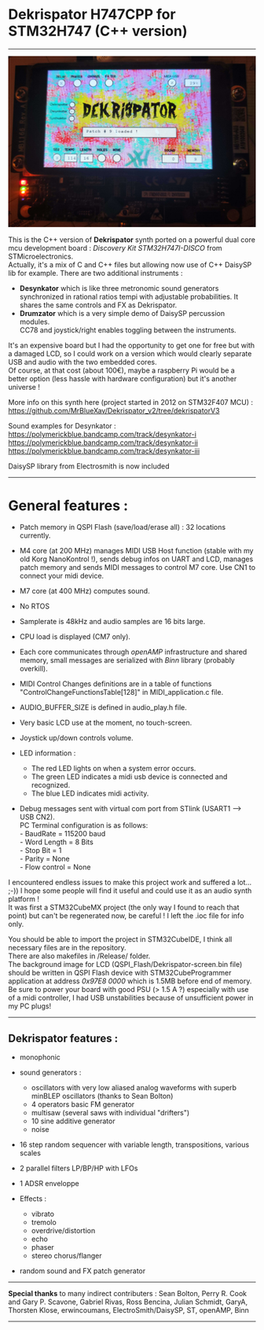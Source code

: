 
# Dekrispator H747CPP for STM32H747 (C++ version)

----

![alt text](./misc/dekrispatorH747.jpg)



This is the C++ version of **Dekrispator** synth ported on a powerful dual core mcu development board : *Discovery Kit STM32H747I-DISCO* from STMicroelectronics.  
Actually, it's a mix of C and C++ files but allowing now use of C++ DaisySP lib for example.
There are two additional instruments :  

* **Desynkator** which is like three metronomic sound generators synchronized in rational ratios tempi with adjustable probabilities. It shares the same controls and FX as Dekrispator.  
* **Drumzator** which is a very simple demo of DaisySP percussion modules.  
CC78 and joystick/right enables toggling between the instruments.  

It's an expensive board but I had the opportunity to get one for free but with a damaged LCD, so I could work on a version which would clearly separate USB and audio with the two embedded cores.  
Of course, at that cost (about 100€), maybe a raspberry Pi would be a better option (less hassle with hardware configuration) but it's another universe !

More info on this synth here (project started in 2012 on STM32F407 MCU) : https://github.com/MrBlueXav/Dekrispator_v2/tree/dekrispatorV3

Sound examples for Desynkator :   
https://polymerickblue.bandcamp.com/track/desynkator-i  
https://polymerickblue.bandcamp.com/track/desynkator-ii  
https://polymerickblue.bandcamp.com/track/desynkator-iii  

DaisySP library from Electrosmith is now included

----

# General features :

* Patch memory in QSPI Flash (save/load/erase all) : 32 locations currently.
* M4 core (at 200 MHz) manages MIDI USB Host function (stable with my old Korg NanoKontrol !), sends debug infos on UART and LCD, manages patch memory and sends MIDI messages to control M7 core. Use CN1 to connect your midi device.
* M7 core (at 400 MHz) computes sound.      
* No RTOS
* Samplerate is 48kHz and audio samples are 16 bits large.      
* CPU load is displayed (CM7 only).
* Each core communicates through *openAMP* infrastructure and shared memory, small messages are serialized with *Binn* library (probably overkill).    
* MIDI Control Changes definitions are in a table of functions "ControlChangeFunctionsTable[128]" in MIDI_application.c file.
* AUDIO_BUFFER_SIZE is defined in audio_play.h file.
* Very basic LCD use at the moment, no touch-screen. 
* Joystick up/down controls volume.
* LED information :
	* The red LED lights on when a system error occurs.  
	* The green LED indicates a midi usb device is connected and recognized.  
	* The blue LED indicates midi activity.  

* Debug messages sent with virtual com port from STlink (USART1 --> USB CN2).  
		PC Terminal configuration is as follows:   
	      - BaudRate = 115200 baud      
	      - Word Length = 8 Bits     
	      - Stop Bit = 1      
	      - Parity = None      
	      - Flow control = None   
     

I encountered endless issues to make this project work and suffered a lot... ;-)) I hope some people will find it useful and could use it as an audio synth platform !  
It was first a STM32CubeMX project (the only way I found to reach that point) but can't be regenerated now, be careful ! I left the .ioc file for info only.  


You should be able to import the project in STM32CubeIDE, I think all necessary files are in the repository.  
There are also makefiles in /Release/ folder.   
The background image for LCD (QSPI_Flash/Dekrispator-screen.bin file) should be written in QSPI Flash device with STM32CubeProgrammer application at address *0x97E8 0000* which is 1.5MB before end of memory.
Be sure to power your board with good PSU (> 1.5 A ?) especially with use of a midi controller, I had USB unstabilities because of unsufficient power in my PC plugs!

----

## Dekrispator features :

* monophonic  
* sound generators :  
	* oscillators with very low aliased analog waveforms with superb minBLEP oscillators (thanks to Sean Bolton)  
	* 4 operators basic FM generator  
	* multisaw (several saws with individual "drifters")  
	* 10 sine additive generator  
	* noise  
 * 16 step random sequencer with variable length, transpositions, various scales    
 * 2 parallel filters LP/BP/HP with LFOs   
 * 1 ADSR enveloppe
 * Effects : 
	* vibrato  
	* tremolo  
	* overdrive/distortion  
	* echo  
	* phaser  
	* stereo chorus/flanger  
	
 * random sound and FX patch generator
 	
----

**Special thanks** to many indirect contributers : Sean Bolton, Perry R. Cook and Gary P. Scavone, Gabriel Rivas, Ross Bencina, Julian Schmidt, GaryA, Thorsten Klose, erwincoumans, ElectroSmith/DaisySP, ST, openAMP, Binn

---- 

